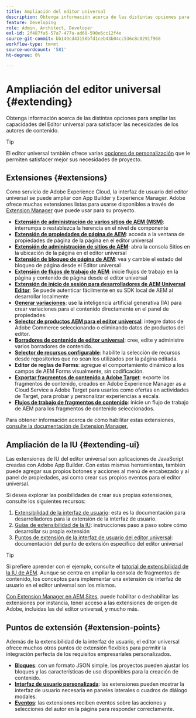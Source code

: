 ```yaml
---
title: Ampliación del editor universal
description: Obtenga información acerca de las distintas opciones para ampliar las capacidades del Editor universal para satisfacer las necesidades de los autores de contenido.
feature: Developing
role: Admin, Architect, Developer
exl-id: 2f487fa5-57a7-477a-ad68-590e6cc12f4e
source-git-commit: bb149cd43158bfd1ceb43b04cc536c8c8291f968
workflow-type: tm+mt
source-wordcount: '581'
ht-degree: 0%

---
```


# Ampliación del editor universal {#extending}

Obtenga información acerca de las distintas opciones para ampliar las capacidades del Editor universal para satisfacer las necesidades de los autores de contenido.

>[!TIP]
>
>El editor universal también ofrece varias [opciones de personalización](/help/implementing/universal-editor/customizing.md) que le permiten satisfacer mejor sus necesidades de proyecto.

## Extensiones  {#extensions}

Como servicio de Adobe Experience Cloud, la interfaz de usuario del editor universal se puede ampliar con App Builder y Experience Manager. Adobe ofrece muchas extensiones listas para usarse disponibles a través de [Extension Manager](https://experience.adobe.com/aem/extension-manager) que puede usar para su proyecto.

* **[Extensión de administración de varios sitios de AEM (MSM)](/help/sites-cloud/authoring/universal-editor/authoring.md#inheritance)**: interrumpa o restablezca la herencia en el nivel de componente
* **[Extensión de propiedades de página de AEM](/help/sites-cloud/authoring/universal-editor/authoring.md#page-properties)**: acceda a la ventana de propiedades de página de la página en el editor universal
* **[Extensión de administración de sitios de AEM](/help/sites-cloud/authoring/universal-editor/authoring.md#sites-console)**: abra la consola Sitios en la ubicación de la página en el editor universal
* **[Extensión de bloqueo de página de AEM](/help/sites-cloud/authoring/universal-editor/authoring.md#locking-pages)**: vea y cambie el estado del bloqueo de página desde el Editor universal
* **[Extensión de flujos de trabajo de AEM](/help/sites-cloud/authoring/universal-editor/authoring.md#workflows)**: inicie flujos de trabajo en la página y contenido de página desde el editor universal
* **[Extensión de inicio de sesión para desarrolladores de AEM Universal Editor](/help/sites-cloud/authoring/universal-editor/authoring.md#developer-login)**: Se puede autenticar fácilmente en su SDK local de AEM al desarrollar localmente
* **[Generar variaciones](/help/generative-ai/generate-variations-integrated-editor.md)**: use la inteligencia artificial generativa (IA) para crear variaciones para el contenido directamente en el panel de propiedades.
* **[Selector de productos AEM para el editor universal](https://developer.adobe.com/uix/docs/extension-manager/extension-developed-by-adobe/ue-product-picker/)**: integre datos de Adobe Commerce seleccionando o eliminando datos de productos del editor.
* **[Borradores de contenido de editor universal](https://developer.adobe.com/uix/docs/extension-manager/extension-developed-by-adobe/universal-editor-content-drafts/)**: cree, edite y administre varios borradores de contenido.
* **[Selector de recursos configurable](https://developer.adobe.com/uix/docs/extension-manager/extension-developed-by-adobe/configurable-asset-picker/)**: habilite la selección de recursos desde repositorios que no sean los utilizados por la página editada.
* **Editor de reglas de Forms**: agregue el comportamiento dinámico a los campos de AEM Forms visualmente, sin codificación.
* **[Exportar fragmentos de contenido a Adobe Target](https://developer.adobe.com/uix/docs/extension-manager/extension-developed-by-adobe/exporting-content-fragment-to-adobe-target/)**: exporte los fragmentos de contenido, creados en Adobe Experience Manager as a Cloud Service a Adobe Target para usarlos como ofertas en actividades de Target, para probar y personalizar experiencias a escala.
* **[Flujos de trabajo de fragmentos de contenido](https://developer.adobe.com/uix/docs/extension-manager/extension-developed-by-adobe/content-fragments-workflows/)**: inicie un flujo de trabajo de AEM para los fragmentos de contenido seleccionados.

Para obtener información acerca de cómo habilitar estas extensiones, [consulte la documentación de Extension Manager.](https://developer.adobe.com/uix/docs/extension-manager/feature-highlights/#enablingdisabling-extensions)

## Ampliación de la IU {#extending-ui}

Las extensiones de IU del editor universal son aplicaciones de JavaScript creadas con Adobe App Builder. Con estas mismas herramientas, también puede agregar sus propios botones y acciones al menú de encabezado y al panel de propiedades, así como crear sus propios eventos para el editor universal.

Si desea explorar las posibilidades de crear sus propias extensiones, consulte los siguientes recursos:

1. [Extensibilidad de la interfaz de usuario](https://developer.adobe.com/uix/docs/): esta es la documentación para desarrolladores para la extensión de la interfaz de usuario.
1. [Guías de extensibilidad de la IU](https://developer.adobe.com/uix/docs/guides/): instrucciones paso a paso sobre cómo desarrollar su propia extensión
1. [Puntos de extensión de la interfaz de usuario del editor universal](https://developer.adobe.com/uix/docs/services/aem-universal-editor/): documentación del punto de extensión específico del editor universal

>[!TIP]
>
>Si prefiere aprender con el ejemplo, consulte el [tutorial de extensibilidad de la IU de AEM](https://experienceleague.adobe.com/es/docs/experience-manager-learn/cloud-service/developing/extensibility/ui/overview). Aunque se centra en ampliar la consola de fragmentos de contenido, los conceptos para implementar una extensión de interfaz de usuario en el editor universal son los mismos.

[Con Extension Manager en AEM Sites](https://developer.adobe.com/uix/docs/extension-manager/), puede habilitar o deshabilitar las extensiones por instancia, tener acceso a las extensiones de origen de Adobe, incluidas las del editor universal, y mucho más.

## Puntos de extensión {#extension-points}

Además de la extensibilidad de la interfaz de usuario, el editor universal ofrece muchos otros puntos de extensión flexibles para permitir la integración perfecta de los requisitos empresariales personalizados.

* **[Bloques](https://www.aem.live/developer/block-collection)**: con un formato JSON simple, los proyectos pueden ajustar los bloques y las características de uso disponibles para la creación de contenido.
* **[Interfaz de usuario personalizada](#extending-ui)**: las extensiones pueden mostrar la interfaz de usuario necesaria en paneles laterales o cuadros de diálogo modales.
* **[Eventos](/help/implementing/universal-editor/events.md)**: las extensiones reciben eventos sobre las acciones y selecciones del autor en la página para responder correctamente.
